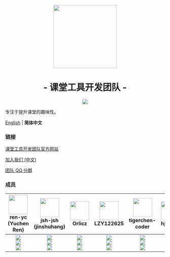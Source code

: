 <p align="center">
<img src="https://avatars.githubusercontent.com/u/100061863?s=200&v=4" width="200">
</p>

<h1 align="center">- 课堂工具开发团队 -</h1>

<p align="center">
<img src="https://img.shields.io/badge/%E6%88%90%E5%91%98-10-blue?logo=microsoftteams">
</p>

专注于提升课堂的趣味性。

[English](./profile/README.md) | **简体中文**

### 链接

[课堂工具开发团队官方网站](https://class-tools.github.io/)

[加入我们 (中文)](https://ren-yc.github.io/2022/03/29/guide-of-class-tools/)

[团队 QQ 分群](https://jq.qq.com/?_wv=1027&k=PYH4ldDF)

### 成员

| <img src="https://avatars.githubusercontent.com/u/53416099?v=4" width="60px"></br> ren-yc (Yuchen Ren) | <img src="https://avatars.githubusercontent.com/u/68993466?v=4" width="60px"></br> jsh-jsh (jinshuhang) | <img src="https://avatars.githubusercontent.com/u/95127214?v=4" width="60px"></br> Orlicz | <img src="https://avatars.githubusercontent.com/u/100063128?v=4" width="60px"></br> LZY122625 | <img src="https://avatars.githubusercontent.com/u/67366523?v=4" width="60px"></br> tigerchen-coder | <img src="https://avatars.githubusercontent.com/u/100132650?v=4" width="60px"></br> hjl2011 | <img src="https://avatars.githubusercontent.com/u/103422677?v=4" width="60px"></br> Windows-regedit | <img src="https://avatars.githubusercontent.com/u/70331183?v=4" width="60px"></br> Daijianghao (Huxin) | <img src="https://avatars.githubusercontent.com/u/106530969?v=4" width="60px"></br> juruo888 | <img src="https://avatars.githubusercontent.com/u/87472564?v=4" width="60px"></br> Lotuses-robot |
| :---: | :---: | :---: | :---: | :---: | :---: | :---: | :---: | :---: | :---: |
| ![](https://shields.io/badge/leader-red?logo=microsoftteams&style=for-the-badge)<br>![](https://shields.io/badge/Coding-green?logo=visual-studio-code&style=for-the-badge)<br>![](https://shields.io/badge/BugTester-yellow?logo=open-bug-bounty&style=for-the-badge) | ![](https://shields.io/badge/admin-red?logo=microsoftteams&style=for-the-badge)<br>![](https://shields.io/badge/Coding-green?logo=visual-studio-code&style=for-the-badge)<br>![](https://shields.io/badge/BugTester-yellow?logo=open-bug-bounty&style=for-the-badge) | ![](https://shields.io/badge/member-red?logo=microsoftteams&style=for-the-badge)<br>![](https://shields.io/badge/Adviser-green?logo=visual-studio-code&style=for-the-badge)<br>![](https://shields.io/badge/BugTester-yellow?logo=open-bug-bounty&style=for-the-badge) | ![](https://shields.io/badge/member-red?logo=microsoftteams&style=for-the-badge)<br>![](https://shields.io/badge/Coding-green?logo=visual-studio-code&style=for-the-badge)<br>![](https://shields.io/badge/BugTester-yellow?logo=open-bug-bounty&style=for-the-badge) | ![](https://shields.io/badge/member-red?logo=microsoftteams&style=for-the-badge)<br>![](https://shields.io/badge/Coding-green?logo=visual-studio-code&style=for-the-badge)<br>![](https://shields.io/badge/BugTester-yellow?logo=open-bug-bounty&style=for-the-badge) | ![](https://shields.io/badge/member-red?logo=microsoftteams&style=for-the-badge)<br>![](https://shields.io/badge/Coding-green?logo=visual-studio-code&style=for-the-badge)<br>![](https://shields.io/badge/BugTester-yellow?logo=open-bug-bounty&style=for-the-badge) | ![](https://shields.io/badge/member-red?logo=microsoftteams&style=for-the-badge)<br>![](https://shields.io/badge/Issues%20Manager-green?logo=visual-studio-code&style=for-the-badge)<br>![](https://shields.io/badge/BugTester-yellow?logo=open-bug-bounty&style=for-the-badge) | ![](https://shields.io/badge/member-red?logo=microsoftteams&style=for-the-badge)<br>![](https://shields.io/badge/Issues%20Manager-green?logo=visual-studio-code&style=for-the-badge)<br>![](https://shields.io/badge/BugTester-yellow?logo=open-bug-bounty&style=for-the-badge) | ![](https://shields.io/badge/member-red?logo=microsoftteams&style=for-the-badge)<br>![](https://shields.io/badge/Chore-green?logo=visual-studio-code&style=for-the-badge)<br>![](https://shields.io/badge/BugTester-yellow?logo=open-bug-bounty&style=for-the-badge) | ![](https://shields.io/badge/member-red?logo=microsoftteams&style=for-the-badge)<br>![](https://shields.io/badge/Chore-green?logo=visual-studio-code&style=for-the-badge)<br>![](https://shields.io/badge/BugTester-yellow?logo=open-bug-bounty&style=for-the-badge) |